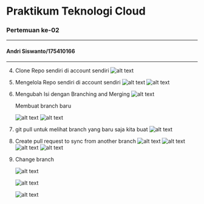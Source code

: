 # Praktikum Teknologi Cloud
### Pertemuan ke-02
------------------------
#### Andri Siswanto/175410166
------------------------
4. Clone Repo sendiri di account sendiri
![alt text](ss-clone.png)

5. Mengelola Repo sendiri di account sendiri
![alt text](git-add.png)
![alt text](git-push.png)

6. Mengubah Isi dengan Branching and Merging
   ![alt text](delete-file.png)

   Membuat branch baru

   ![alt text](create-branch.png)
   ![alt text](branch2.png)

7. git pull untuk melihat branch yang baru saja kita buat
   ![alt text](gitpull.png)
 
8. Create pull request to sync from another branch
   ![alt text](compare-branch.png)
   ![alt text](open-pr.png)
   ![alt text](sync-branch.png)
   ![alt text](merge-pr.png)

9. Change branch

   ![alt text](switch-branch.png)

    ![alt text](checkout-master.png)

    ![alt text](pull-ba.png)




